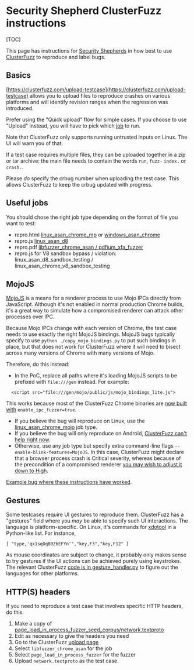 # Security Shepherd ClusterFuzz instructions

[TOC]

This page has instructions for [Security Shepherds](shepherd.md) in how best to use
[ClusterFuzz](https://clusterfuzz.com) to reproduce and label bugs.

## Basics

[https://clusterfuzz.com/upload-testcase](https://clusterfuzz.com/upload-testcase)
allows you to upload files to reproduce crashes on various platforms and will
identify revision ranges when the regression was introduced.

Prefer using the "Quick upload" flow for simple cases. If you choose to use
"Upload" instead, you will have to pick which [job](#useful-jobs) to run.

Note that ClusterFuzz only supports running untrusted inputs on Linux. The UI
will warn you of that.

If a test case requires multiple files, they can be uploaded together in a zip
or tar archive: the main file needs to contain the words `run`, `fuzz-` `index.`
or `crash.`.

Please *do* specify the crbug number when uploading the test case. This allows
ClusterFuzz to keep the crbug updated with progress.

## Useful jobs

You should chose the right job type depending on the format of file you want to
test:

* repro.html [linux_asan_chrome_mp](https://clusterfuzz.com/upload-testcase?upload=true&job=linux_asan_chrome_mp)
  or [windows_asan_chrome](https://clusterfuzz.com/upload-testcase?upload=true&job=windows_asan_chrome)
* repro.js [linux_asan_d8](https://clusterfuzz.com/upload-testcase?upload=true&job=linux_asan_d8)
* repro.pdf [libfuzzer_chrome_asan / pdfium_xfa_fuzzer](https://clusterfuzz.com/upload-testcase?upload=true&job=libfuzzer_chrome_asan&target=pdfium_xfa_fuzzer)
* repro.js for V8 sandbox bypass / violation: linux_asan_d8_sandbox_testing /
  linux_asan_chrome_v8_sandbox_testing

## MojoJS

[MojoJS](../../mojo/public/js/README.md) is a means for a renderer process to use
Mojo IPCs directly from JavaScript. Although it's not enabled in normal production
Chrome builds, it's a great way to simulate how a compromised renderer can attack
other processes over IPC.

Because Mojo IPCs change with each version of Chrome, the test case needs to
use exactly the right MojoJS bindings. MojoJS bugs typically specify to use
`python ./copy_mojo_bindings.py` to put such bindings in place, but that does not
work for ClusterFuzz where it will need to bisect across many versions of Chrome
with many versions of Mojo.

Therefore, do this instead:

* In the PoC, replace all paths where it's loading MojoJS scripts to be prefixed
  with `file:///gen` instead. For example:
```
  <script src="file:///gen/mojo/public/js/mojo_bindings_lite.js">
```
  This works because most of the ClusterFuzz Chrome binaries are [now built with](https://chromium-review.googlesource.com/c/chromium/src/+/1119727) `enable_ipc_fuzzer=true`.

* If you believe the bug will reproduce on Linux, use the [linux_asan_chrome_mojo](https://clusterfuzz.com/upload-testcase?upload=true&job=linux_asan_chrome_mojo) job type.
* If you believe the bug will only reproduce on Android, [ClusterFuzz can't help right now](https://crbug.com/1067103).
* Otherwise, use any job type but specify extra command-line flags `--enable-blink-features=MojoJS`. In this case, ClusterFuzz might declare that a browser process crash is Critical severity, whereas because of the precondition of a compromised renderer [you may wish to adjust it down to High](severity-guidelines.md).

[Example bug where these instructions have worked](https://crbug.com/1072983).

## Gestures

Some testcases require UI gestures to reproduce them. ClusterFuzz has a
"gestures" field where you _may_ be able to specify such UI interactions. The
language is platform-specific. On Linux, it's commands for
[xdotool](https://manpages.ubuntu.com/manpages/trusty/man1/xdotool.1.html) in a
Python-like list. For instance,
```
[ "type,'qx1sqOqB0ZbEFYn'","key,F3","key,F12" ]
```
As mouse coordinates are subject to change, it probably only makes sense to try
gestures if the UI actions can be achieved purely using keystrokes. The relevant
ClusterFuzz [code is in
gesture_handler.py](https://github.com/google/clusterfuzz/blob/master/src/clusterfuzz/_internal/fuzzing/gesture_handler.py#L22)
to figure out the languages for other platforms.

## HTTP(S) headers

If you need to reproduce a test case that involves specific HTTP headers, do this:

1. Make a copy of [page_load_in_process_fuzzer_seed_corpus/network.textproto](https://source.chromium.org/chromium/chromium/src/+/main:chrome/test/fuzzing/page_load_in_process_fuzzer_seed_corpus/network.textproto)
2. Edit as necessary to give the headers you need
3. Go to the ClusterFuzz [upload page](https://clusterfuzz.com/upload-testcase)
4. Select `libfuzzer_chrome_asan` for the job
5. Select `page_load_in_process_fuzzer` for the fuzzer
6. Upload `network.textproto` as the test case.

